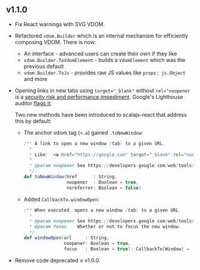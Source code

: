 ## v1.1.0

* Fix React warnings with SVG VDOM.

* Refactored `vdom.Builder` which is an internal mechanism for efficiently composing VDOM.
  There is now:
  * An interface - advanced users can create their own if they like
  * `vdom.Builder.ToVdomElement` - builds a `VdomElement` which was the previous default
  * `vdom.Builder.ToJs` - provides raw JS values like `props: js.Object` and more

* Opening links in new tabs using `target="_blank"` without `rel="noopener` is a
  [security risk and performance impediment](https://blog.dareboost.com/en/2017/03/target-blank-links-rel-noopener-performance-security/).
  Google's Lighthouse auditor [flags it](https://developers.google.com/web/tools/lighthouse/audits/noopener).

  Two new methods have been introduced to scalajs-react that address this by default:

  * The anchor vdom tag (`<.a`) gained `.toNewWindow`:

      ```scala
      /** A link to open a new window (tab) to a given URL.
        *
        * Like: `<a href="https://google.com" target="_blank" rel="noopener"></a>`
        *
        * @param noopener See https://developers.google.com/web/tools/lighthouse/audits/noopener
        */
      def toNewWindow(href      : String,
                      noopener  : Boolean = true,
                      noreferrer: Boolean = false)
      ```

  * Added `CallbackTo.windowOpen`:
      ```scala
      /** When executed, opens a new window (tab) to a given URL.
        *
        * @param noopener See https://developers.google.com/web/tools/lighthouse/audits/noopener
        * @param focus    Whether or not to focus the new window.
        */
      def windowOpen(url     : String,
                     noopener: Boolean = true,
                     focus   : Boolean = true): CallbackTo[Window] =
      ```

* Remove code deprecated ≤ v1.0.0.
